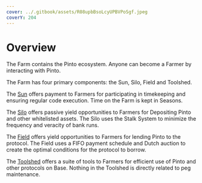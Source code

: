 ```yaml
---
cover: ../.gitbook/assets/R08upbBsoLcyUPBVPoSgf.jpeg
coverY: 204
---
```


# Overview

The Farm contains the Pinto ecosystem. Anyone can become a Farmer by interacting with Pinto.

The Farm has four primary components: the Sun, Silo, Field and Toolshed.

The [Sun](sun.md) offers payment to Farmers for participating in timekeeping and ensuring regular code execution. Time on the Farm is kept in Seasons.

The [Silo](silo.md) offers passive yield opportunities to Farmers for Depositing Pinto and other whitelisted assets. The Silo uses the Stalk System to minimize the frequency and veracity of bank runs.

The [Field](field.md) offers yield opportunities to Farmers for lending Pinto to the protocol. The Field uses a FIFO payment schedule and Dutch auction to create the optimal conditions for the protocol to borrow.

The [Toolshed](toolshed/) offers a suite of tools to Farmers for efficient use of Pinto and other protocols on Base. Nothing in the Toolshed is directly related to peg maintenance.&#x20;
